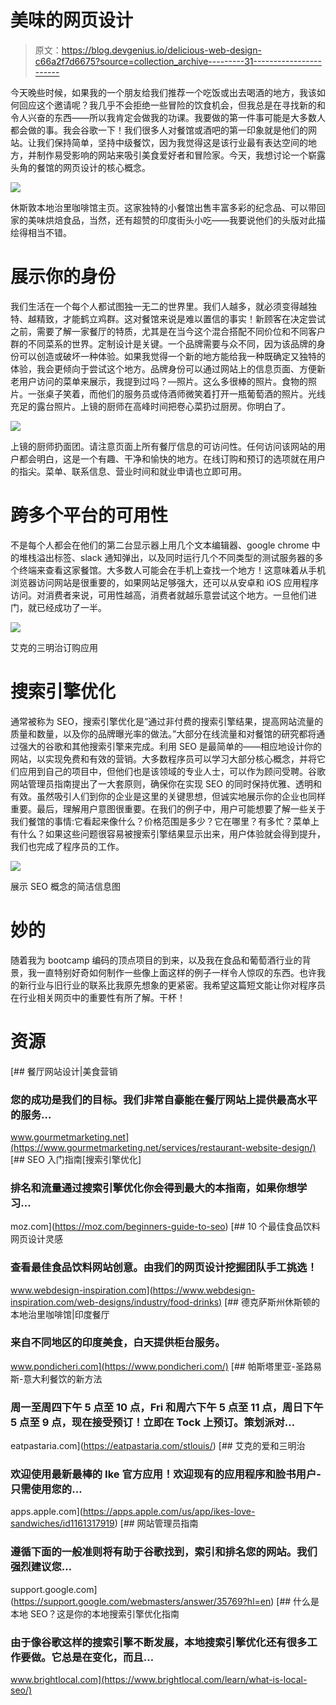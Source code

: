 # 美味的网页设计

> 原文：<https://blog.devgenius.io/delicious-web-design-c66a2f7d6675?source=collection_archive---------31----------------------->

今天晚些时候，如果我的一个朋友给我们推荐一个吃饭或出去喝酒的地方，我该如何回应这个邀请呢？我几乎不会拒绝一些冒险的饮食机会，但我总是在寻找新的和令人兴奋的东西——所以我肯定会做我的功课。我要做的第一件事可能是大多数人都会做的事。我会谷歌一下！我们很多人对餐馆或酒吧的第一印象就是他们的网站。让我们保持简单，坚持中级餐饮，因为我觉得这是该行业最有表达空间的地方，并制作易受影响的网站来吸引美食爱好者和冒险家。今天，我想讨论一个崭露头角的餐馆的网页设计的核心概念。

![](img/72011c059160589da4a71ffeb6244d2f.png)

休斯敦本地治里咖啡馆主页。这家独特的小餐馆出售丰富多彩的纪念品、可以带回家的美味烘焙食品，当然，还有超赞的印度街头小吃——我要说他们的头版对此描绘得相当不错。

# 展示你的身份

我们生活在一个每个人都试图独一无二的世界里。我们人越多，就必须变得越独特、越精致，才能鹤立鸡群。这对餐馆来说是难以置信的事实！新顾客在决定尝试之前，需要了解一家餐厅的特质，尤其是在当今这个混合搭配不同价位和不同客户群的不同菜系的世界。定制设计是关键。一个品牌需要与众不同，因为该品牌的身份可以创造或破坏一种体验。如果我觉得一个新的地方能给我一种既确定又独特的体验，我会更倾向于尝试这个地方。品牌身份可以通过网站上的信息页面、方便新老用户访问的菜单来展示，我提到过吗？—照片。这么多很棒的照片。食物的照片。一张桌子笑着，而他们的服务员或侍酒师微笑着打开一瓶葡萄酒的照片。光线充足的露台照片。上镜的厨师在高峰时间把卷心菜扔过厨房。你明白了。

![](img/67d3bf14edbebe36aad920ddeca07cc7.png)

上镜的厨师扔面团。请注意页面上所有餐厅信息的可访问性。任何访问该网站的用户都会明白，这是一个有趣、干净和愉快的地方。在线订购和预订的选项就在用户的指尖。菜单、联系信息、营业时间和就业申请也立即可用。

# 跨多个平台的可用性

不是每个人都会在他们的第二台显示器上用几个文本编辑器、google chrome 中的堆栈溢出标签、slack 通知弹出，以及同时运行几个不同类型的测试服务器的多个终端来查看这家餐馆。大多数人可能会在手机上查找一个地方！这意味着从手机浏览器访问网站是很重要的，如果网站足够强大，还可以从安卓和 iOS 应用程序访问。对消费者来说，可用性越高，消费者就越乐意尝试这个地方。一旦他们进门，就已经成功了一半。

![](img/e99c47d8a5f44c2778d02ca88d6f385f.png)

艾克的三明治订购应用

# 搜索引擎优化

通常被称为 SEO，搜索引擎优化是“通过非付费的搜索引擎结果，提高网站流量的质量和数量，以及你的品牌曝光率的做法。”大部分在线流量和对餐馆的研究都将通过强大的谷歌和其他搜索引擎来完成。利用 SEO 是最简单的——相应地设计你的网站，以实现免费和有效的营销。大多数程序员可以学习大部分核心概念，并将它们应用到自己的项目中，但他们也是该领域的专业人士，可以作为顾问受聘。谷歌网站管理员指南提出了一大套原则，确保你在实现 SEO 的同时保持优雅、透明和有效。虽然吸引人们到你的企业是这里的关键思想，但诚实地展示你的企业也同样重要。最后，理解用户意图很重要。在我们的例子中，用户可能想要了解一些关于我们餐馆的事情:它看起来像什么？价格范围是多少？它在哪里？有多忙？菜单上有什么？如果这些问题很容易被搜索引擎结果显示出来，用户体验就会得到提升，我们也完成了程序员的工作。

![](img/f79c9167adb9efbbc09a849957ed3874.png)

展示 SEO 概念的简洁信息图

# 妙的

随着我为 bootcamp 编码的顶点项目的到来，以及我在食品和葡萄酒行业的背景，我一直特别好奇如何制作一些像上面这样的例子一样令人惊叹的东西。也许我的新行业与旧行业的联系比我原先想象的更紧密。我希望这篇短文能让你对程序员在行业相关网页中的重要性有所了解。干杯！

# 资源

[](https://www.gourmetmarketing.net/services/restaurant-website-design/) [## 餐厅网站设计|美食营销

### 您的成功是我们的目标。我们非常自豪能在餐厅网站上提供最高水平的服务…

www.gourmetmarketing.net](https://www.gourmetmarketing.net/services/restaurant-website-design/) [](https://moz.com/beginners-guide-to-seo) [## SEO 入门指南[搜索引擎优化]

### 排名和流量通过搜索引擎优化你会得到最大的本指南，如果你想学习…

moz.com](https://moz.com/beginners-guide-to-seo) [](https://www.webdesign-inspiration.com/web-designs/industry/food-drinks) [## 10 个最佳食品饮料网页设计灵感

### 查看最佳食品饮料网站创意。由我们的网页设计挖掘团队手工挑选！

www.webdesign-inspiration.com](https://www.webdesign-inspiration.com/web-designs/industry/food-drinks) [](https://www.pondicheri.com/) [## 德克萨斯州休斯顿的本地治里咖啡馆|印度餐厅

### 来自不同地区的印度美食，白天提供柜台服务。

www.pondicheri.com](https://www.pondicheri.com/) [](https://eatpastaria.com/stlouis/) [## 帕斯塔里亚-圣路易斯-意大利餐饮的新方法

### 周一至周四下午 5 点至 10 点，Fri 和周六下午 5 点至 11 点，周日下午 5 点至 9 点，现在接受预订！立即在 Tock 上预订。策划派对…

eatpastaria.com](https://eatpastaria.com/stlouis/) [](https://apps.apple.com/us/app/ikes-love-sandwiches/id1161317919) [## 艾克的爱和三明治

### 欢迎使用最新最棒的 Ike 官方应用！欢迎现有的应用程序和脸书用户-只需使用您的…

apps.apple.com](https://apps.apple.com/us/app/ikes-love-sandwiches/id1161317919) [](https://support.google.com/webmasters/answer/35769?hl=en) [## 网站管理员指南

### 遵循下面的一般准则将有助于谷歌找到，索引和排名您的网站。我们强烈建议您…

support.google.com](https://support.google.com/webmasters/answer/35769?hl=en) [](https://www.brightlocal.com/learn/what-is-local-seo/) [## 什么是本地 SEO？这是你的本地搜索引擎优化指南

### 由于像谷歌这样的搜索引擎不断发展，本地搜索引擎优化还有很多工作要做。它总是在变化，而且…

www.brightlocal.com](https://www.brightlocal.com/learn/what-is-local-seo/)